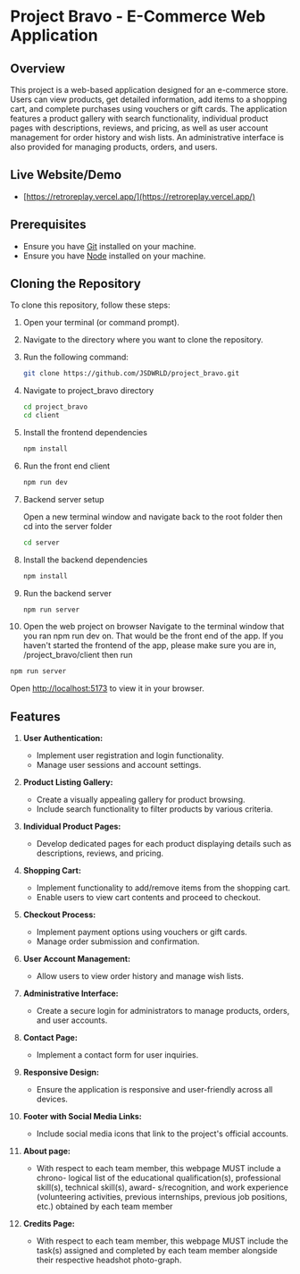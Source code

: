# Project Bravo - E-Commerce Web Application

## Overview
This project is a web-based application designed for an e-commerce store. Users can view products, get detailed information, add items to a shopping cart, and complete purchases using vouchers or gift cards. The application features a product gallery with search functionality, individual product pages with descriptions, reviews, and pricing, as well as user account management for order history and wish lists. An administrative interface is also provided for managing products, orders, and users.

## Live Website/Demo   
- [https://retroreplay.vercel.app/](https://retroreplay.vercel.app/)

## Prerequisites

- Ensure you have [Git](https://git-scm.com/) installed on your machine.
- Ensure you have [Node](https://nodejs.org/en) installed on your machine.

## Cloning the Repository

To clone this repository, follow these steps:

1. Open your terminal (or command prompt).
2. Navigate to the directory where you want to clone the repository.
3. Run the following command:

   ```bash
   git clone https://github.com/JSDWRLD/project_bravo.git

4. Navigate to project_bravo directory
   ```bash
   cd project_bravo
   cd client

5. Install the frontend dependencies
   ```bash
   npm install

6. Run the front end client
   ```bash
   npm run dev

7. Backend server setup

   Open a new terminal window and navigate back to the root folder then cd into the server folder
   ```bash
   cd server

8. Install the backend dependencies
   ```bash
   npm install

9. Run the backend server
   ```bash
   npm run server
   ```
10. Open the web project on browser
   Navigate to the terminal window that you ran npm run dev on. That would be the front end of the app. 
   If you haven't started the frontend of the app, please make sure you are in, /project_bravo/client then run
   ```bash
   npm run server
   ```
   Open [http://localhost:5173](http://localhost:5173) to view it in your browser.


## Features
1. **User Authentication:**
   - Implement user registration and login functionality.
   - Manage user sessions and account settings.

2. **Product Listing Gallery:**
   - Create a visually appealing gallery for product browsing.
   - Include search functionality to filter products by various criteria.

3. **Individual Product Pages:**
   - Develop dedicated pages for each product displaying details such as descriptions, reviews, and pricing.

4. **Shopping Cart:**
   - Implement functionality to add/remove items from the shopping cart.
   - Enable users to view cart contents and proceed to checkout.

5. **Checkout Process:**
   - Implement payment options using vouchers or gift cards.
   - Manage order submission and confirmation.

6. **User Account Management:**
   - Allow users to view order history and manage wish lists.

7. **Administrative Interface:**
   - Create a secure login for administrators to manage products, orders, and user accounts.

8. **Contact Page:**
   - Implement a contact form for user inquiries.

9. **Responsive Design:**
   - Ensure the application is responsive and user-friendly across all devices.

10. **Footer with Social Media Links:**
    - Include social media icons that link to the project's official accounts.

11. **About page:**
    - With respect to each team member, this webpage MUST include a chrono- logical list of the educational qualification(s), professional skill(s), technical skill(s), award- s/recognition, and work experience (volunteering activities, previous internships, previous job positions, etc.) obtained by each team member

12. **Credits Page:**
    - With respect to each team member, this webpage MUST include the task(s) assigned and completed by each team member alongside their respective headshot photo-graph.
